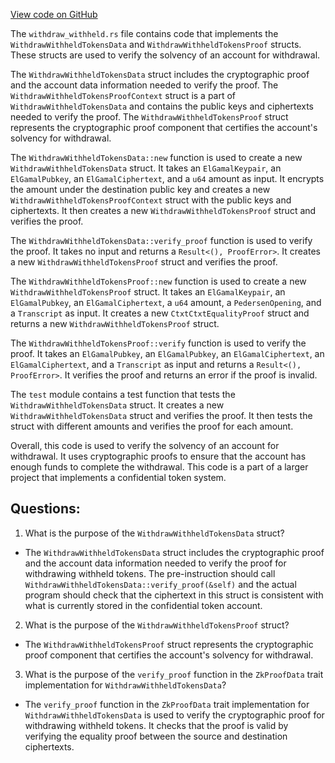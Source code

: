
[View code on GitHub](https://github.com/solana-labs/solana/blob/master/zk-token-sdk/src/instruction/withdraw_withheld.rs)

The `withdraw_withheld.rs` file contains code that implements the `WithdrawWithheldTokensData` and `WithdrawWithheldTokensProof` structs. These structs are used to verify the solvency of an account for withdrawal. 

The `WithdrawWithheldTokensData` struct includes the cryptographic proof and the account data information needed to verify the proof. The `WithdrawWithheldTokensProofContext` struct is a part of `WithdrawWithheldTokensData` and contains the public keys and ciphertexts needed to verify the proof. The `WithdrawWithheldTokensProof` struct represents the cryptographic proof component that certifies the account's solvency for withdrawal.

The `WithdrawWithheldTokensData::new` function is used to create a new `WithdrawWithheldTokensData` struct. It takes an `ElGamalKeypair`, an `ElGamalPubkey`, an `ElGamalCiphertext`, and a `u64` amount as input. It encrypts the amount under the destination public key and creates a new `WithdrawWithheldTokensProofContext` struct with the public keys and ciphertexts. It then creates a new `WithdrawWithheldTokensProof` struct and verifies the proof.

The `WithdrawWithheldTokensData::verify_proof` function is used to verify the proof. It takes no input and returns a `Result<(), ProofError>`. It creates a new `WithdrawWithheldTokensProof` struct and verifies the proof.

The `WithdrawWithheldTokensProof::new` function is used to create a new `WithdrawWithheldTokensProof` struct. It takes an `ElGamalKeypair`, an `ElGamalPubkey`, an `ElGamalCiphertext`, a `u64` amount, a `PedersenOpening`, and a `Transcript` as input. It creates a new `CtxtCtxtEqualityProof` struct and returns a new `WithdrawWithheldTokensProof` struct.

The `WithdrawWithheldTokensProof::verify` function is used to verify the proof. It takes an `ElGamalPubkey`, an `ElGamalPubkey`, an `ElGamalCiphertext`, an `ElGamalCiphertext`, and a `Transcript` as input and returns a `Result<(), ProofError>`. It verifies the proof and returns an error if the proof is invalid.

The `test` module contains a test function that tests the `WithdrawWithheldTokensData` struct. It creates a new `WithdrawWithheldTokensData` struct and verifies the proof. It then tests the struct with different amounts and verifies the proof for each amount.

Overall, this code is used to verify the solvency of an account for withdrawal. It uses cryptographic proofs to ensure that the account has enough funds to complete the withdrawal. This code is a part of a larger project that implements a confidential token system.
## Questions: 
 1. What is the purpose of the `WithdrawWithheldTokensData` struct?
- The `WithdrawWithheldTokensData` struct includes the cryptographic proof and the account data information needed to verify the proof for withdrawing withheld tokens. The pre-instruction should call `WithdrawWithheldTokensData::verify_proof(&self)` and the actual program should check that the ciphertext in this struct is consistent with what is currently stored in the confidential token account.

2. What is the purpose of the `WithdrawWithheldTokensProof` struct?
- The `WithdrawWithheldTokensProof` struct represents the cryptographic proof component that certifies the account's solvency for withdrawal.

3. What is the purpose of the `verify_proof` function in the `ZkProofData` trait implementation for `WithdrawWithheldTokensData`?
- The `verify_proof` function in the `ZkProofData` trait implementation for `WithdrawWithheldTokensData` is used to verify the cryptographic proof for withdrawing withheld tokens. It checks that the proof is valid by verifying the equality proof between the source and destination ciphertexts.